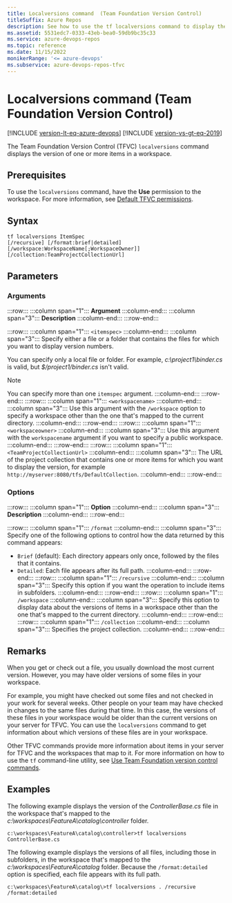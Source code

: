 ```yaml
---
title: Localversions command  (Team Foundation Version Control)
titleSuffix: Azure Repos
description: See how to use the tf localversions command to display the version of one or more items in a workspace.
ms.assetid: 5531edc7-0333-43eb-bea0-59db9bc35c33
ms.service: azure-devops-repos
ms.topic: reference
ms.date: 11/15/2022
monikerRange: '<= azure-devops'
ms.subservice: azure-devops-repos-tfvc
---
```


 
# Localversions command (Team Foundation Version Control)

[!INCLUDE [version-lt-eq-azure-devops](../../includes/version-lt-eq-azure-devops.md)]
[!INCLUDE [version-vs-gt-eq-2019](../../includes/version-vs-gt-eq-2019.md)]

The Team Foundation Version Control (TFVC) `localversions` command displays the version of one or more items in a workspace.

## Prerequisites

To use the `localversions` command, have the **Use** permission to the workspace. For more information, see [Default TFVC permissions](../../organizations/security/default-tfvc-permissions.md).

## Syntax

```
tf localversions ItemSpec
[/recursive] [/format:brief|detailed]
[/workspace:WorkspaceName[;WorkspaceOwner]] [/collection:TeamProjectCollectionUrl]
```

## Parameters

### Arguments

:::row:::
   :::column span="1":::
   **Argument**
   :::column-end:::
   :::column span="3":::
   **Description**
   :::column-end:::
:::row-end:::

:::row:::
   :::column span="1":::
   `<itemspec>`
   :::column-end:::
   :::column span="3":::
   Specify either a file or a folder that contains the files for which you want to display version numbers.

   You can specify only a local file or folder. For example, *c:\\project1\\binder.cs* is valid, but *$/project1/binder.cs* isn't valid.

   > [!Note]  
   > You can specify more than one `itemspec` argument.
   :::column-end:::
:::row-end:::
:::row:::
   :::column span="1":::
   `<workspacename>`
   :::column-end:::
   :::column span="3":::
   Use this argument with the `/workspace` option to specify a workspace other than the one that's mapped to the current directory.
   :::column-end:::
:::row-end:::
:::row:::
   :::column span="1":::
   `<workspaceowner>`
   :::column-end:::
   :::column span="3":::
   Use this argument with the `workspacename` argument if you want to specify a public workspace.
   :::column-end:::
:::row-end:::
:::row:::
   :::column span="1":::
   `<TeamProjectCollectionUrl>`
   :::column-end:::
   :::column span="3":::
   The URL of the project collection that contains one or more items for which you want to display the version, for example `http://myserver:8080/tfs/DefaultCollection`.
   :::column-end:::
:::row-end:::


### Options

:::row:::
   :::column span="1":::
   **Option**
   :::column-end:::
   :::column span="3":::
   **Description**
   :::column-end:::
:::row-end:::

:::row:::
   :::column span="1":::
   `/format`
   :::column-end:::
   :::column span="3":::
   Specify one of the following options to control how the data returned by this command appears:
   
   - `Brief` (default): Each directory appears only once, followed by the files that it contains.
   - `Detailed`: Each file appears after its full path.
      :::column-end:::
:::row-end:::
:::row:::
   :::column span="1":::
   `/recursive`
   :::column-end:::
   :::column span="3":::
   Specify this option if you want the operation to include items in subfolders.
   :::column-end:::
:::row-end:::
:::row:::
   :::column span="1":::
   `/workspace`
   :::column-end:::
   :::column span="3":::
   Specify this option to display data about the versions of items in a workspace other than the one that's mapped to the current directory.
   :::column-end:::
:::row-end:::
:::row:::
   :::column span="1":::
   `/collection`
   :::column-end:::
   :::column span="3":::
   Specifies the project collection.
   :::column-end:::
:::row-end:::

## Remarks

When you get or check out a file, you usually download the most current version. However, you may have older versions of some files in your workspace.

For example, you might have checked out some files and not checked in your work for several weeks. Other people on your team may have checked in changes to the same files during that time. In this case, the versions of these files in your workspace would be older than the current versions on your server for TFVC. You can use the `localversions` command to get information about which versions of these files are in your workspace.

Other TFVC commands provide more information about items in your server for TFVC and the workspaces that map to it. For more information on how to use the `tf` command-line utility, see [Use Team Foundation version control commands](use-team-foundation-version-control-commands.md).

## Examples

The following example displays the version of the *ControllerBase.cs* file in the workspace that's mapped to the *c:\\workspaces\\FeatureA\\catalog\\controller* folder.

```
c:\workspaces\FeatureA\catalog\controller>tf localversions ControllerBase.cs
```

The following example displays the versions of all files, including those in subfolders, in the workspace that's mapped to the *c:\\workspaces\\FeatureA\\catalog* folder. Because the `/format:detailed` option is specified, each file appears with its full path.

```
c:\workspaces\FeatureA\catalog\>tf localversions . /recursive /format:detailed
```
